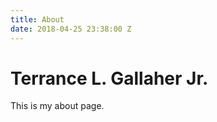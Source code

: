 ```yaml
---
title: About
date: 2018-04-25 23:38:00 Z
---
```


# Terrance L. Gallaher Jr.

This is my about page.